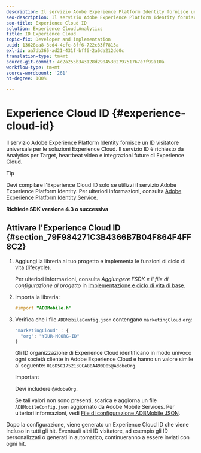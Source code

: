 ```yaml
---
description: Il servizio Adobe Experience Platform Identity fornisce un ID visitatore universale per le soluzioni Experience Cloud. Il servizio ID è richiesto da Analytics per Target, heartbeat video e integrazioni future di Experience Cloud.
seo-description: Il servizio Adobe Experience Platform Identity fornisce un ID visitatore universale per le soluzioni Experience Cloud. Il servizio ID è richiesto da Analytics per Target, heartbeat video e integrazioni future di Experience Cloud.
seo-title: Experience Cloud ID
solution: Experience Cloud,Analytics
title: ID Experience Cloud
topic-fix: Developer and implementation
uuid: 13628ea8-3cd4-4cfc-8ff6-722c33f7813a
exl-id: aa7db365-ad21-431f-bff6-2a6da212dd0c
translation-type: tm+mt
source-git-commit: 4c2a255b343128d2904530279751767e7f99a10a
workflow-type: tm+mt
source-wordcount: '261'
ht-degree: 100%

---
```


# Experience Cloud ID {#experience-cloud-id}

Il servizio Adobe Experience Platform Identity fornisce un ID visitatore universale per le soluzioni Experience Cloud. Il servizio ID è richiesto da Analytics per Target, heartbeat video e integrazioni future di Experience Cloud.

>[!TIP]
>
>Devi compilare l&#39;Experience Cloud ID solo se utilizzi il servizio Adobe Experience Platform Identity. Per ulteriori informazioni, consulta [Adobe Experience Platform Identity Service](https://docs.adobe.com/content/help/it-IT/id-service/using/home.html).

**Richiede SDK versione 4.3 o successiva**

## Attivare l&#39;Experience Cloud ID {#section_79F984271C3B4366B7B04F864F4FF8C2}

1. Aggiungi la libreria al tuo progetto e implementa le funzioni di ciclo di vita (lifecycle).

   Per ulteriori informazioni, consulta *Aggiungere l’SDK e il file di configurazione al progetto* in [Implementazione e ciclo di vita di base](/help/ios/getting-started/dev-qs.md).
1. Importa la libreria:

   ```objective-c
   #import "ADBMobile.h"
   ```

1. Verifica che i file `ADBMobileConfig.json` contengano `marketingCloud` `org`:

   ```js
   "marketingCloud" : { 
     "org": "YOUR-MCORG-ID" 
   }
   ```

   Gli ID organizzazione di Experience Cloud identificano in modo univoco ogni società cliente in Adobe Experience Cloud e hanno un valore simile al seguente: `016D5C175213CCA80A490D05@AdobeOrg`.

   >[!IMPORTANT]
   >
   >Devi includere `@AdobeOrg`.

   Se tali valori non sono presenti, scarica e aggiorna un file `ADBMobileConfig.json` aggiornato da Adobe Mobile Services. Per ulteriori informazioni, vedi [File di configurazione ADBMobile JSON](/help/ios/getting-started/requirements.md).

Dopo la configurazione, viene generato un Experience Cloud ID che viene incluso in tutti gli hit. Eventuali altri ID visitatore, ad esempio gli ID personalizzati o generati in automatico, continueranno a essere inviati con ogni hit.
